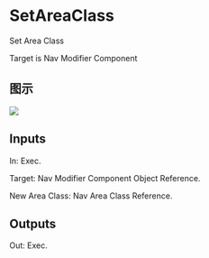 # SetAreaClass

Set Area Class

Target is Nav Modifier Component

## 图示

![]($-20221218-17474327.png)

## Inputs

In: Exec.

Target: Nav Modifier Component Object Reference.

New Area Class: Nav Area Class Reference.  

## Outputs

Out: Exec.


